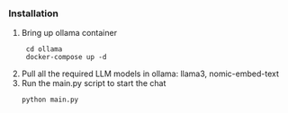 ### Installation
1) Bring up ollama container
   ```commandline
    cd ollama
    docker-compose up -d
    ```
2) Pull all the required LLM models in ollama: llama3, nomic-embed-text
3) Run the main.py script to start the chat
    ```commandline
    python main.py
    ```

